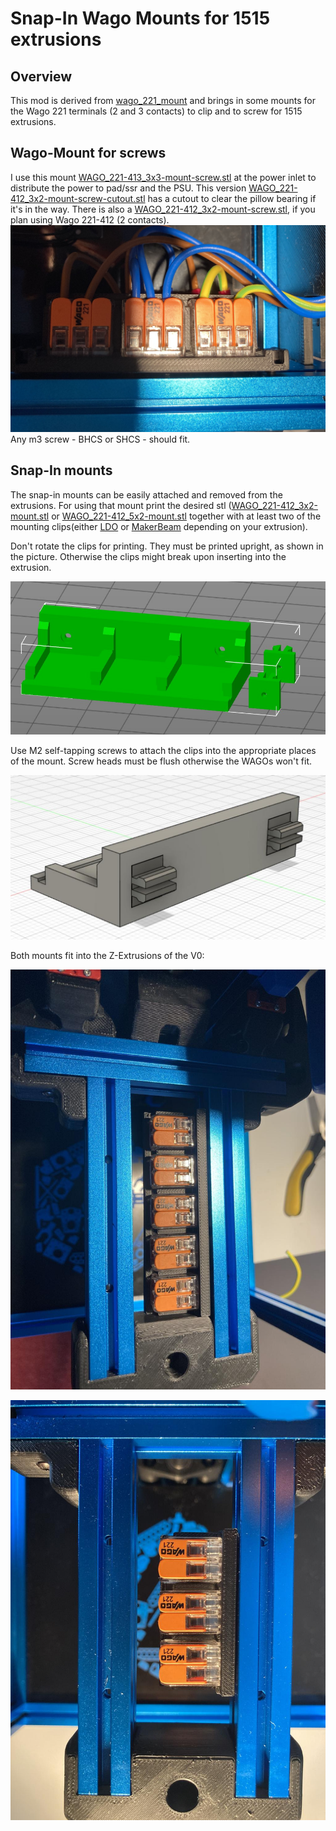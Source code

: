 # Snap-In Wago Mounts for 1515 extrusions

## Overview

This mod is derived from [wago_221_mount](../../../legacy_printers/printer_mods/GSL12/wago_221_mount) and brings in some
mounts for the Wago 221 terminals (2 and 3 contacts) to clip and to screw for 1515 extrusions.

## Wago-Mount for screws
I use this mount [WAGO_221-413_3x3-mount-screw.stl](./WAGO_221-413_3x3-mount_screw.stl) at the power inlet to distribute the power to pad/ssr and the PSU.
This version [WAGO_221-412_3x2-mount-screw-cutout.stl](./WAGO_221-412_3x3-mount-screw-cutout.stl) has a cutout to clear the pillow bearing if it's in the way.
There is also a [WAGO_221-412_3x2-mount-screw.stl](./WAGO_221-412_3x2-mount-screw.stl), if you plan using Wago 221-412 (2 contacts).
![Screw Mount Usage](./images/ScrewMountUsage.jpg "Screw Mount Usage")
Any m3 screw - BHCS or SHCS - should fit.

## Snap-In mounts
The snap-in mounts can be easily attached and removed from the extrusions. For using that mount print the desired stl
([WAGO_221-412_3x2-mount.stl](./WAGO_221-412_3x2-mount.stl) or [WAGO_221-412_5x2-mount.stl](./WAGO_221-412_5x2-mount.stl)
together with at least two of the mounting clips(either [LDO](./1515_SnapIn_LDO.stl) or [MakerBeam](./1515_SnapIn_Makerbeam.stl) depending on your extrusion).

Don't rotate the clips for printing. They must be printed upright, as shown in the picture. Otherwise the clips might break upon inserting into the extrusion.

![Print Orientation](./images/PrintOrientation.jpg "Print Orientation")

Use M2 self-tapping screws to attach the clips into the appropriate places of the mount. Screw heads must be flush otherwise the WAGOs won't fit.

![Assembly](./images/Mounting.jpg "Assembly")

Both mounts fit into the Z-Extrusions of the V0:

![5x Wago Mount](./images/picSnapMount5piece.jpg)

![3x Wago Mount](./images/picSnapMount3piece.jpg)
